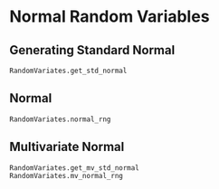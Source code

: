 # Normal Random Variables

## Generating Standard Normal

```@docs
RandomVariates.get_std_normal
```

## Normal

```@docs
RandomVariates.normal_rng
```

## Multivariate Normal

```@docs
RandomVariates.get_mv_std_normal
RandomVariates.mv_normal_rng
```